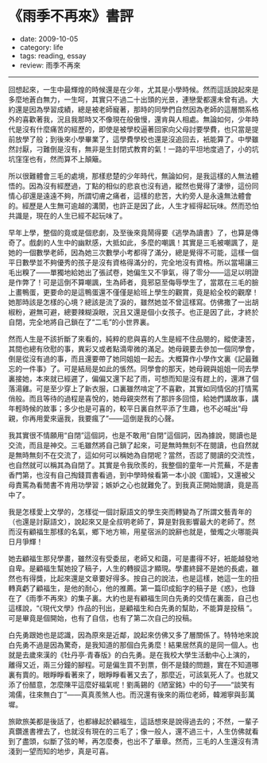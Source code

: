 # 《雨季不再來》書評

- date: 2009-10-05
- category: life
- tags: reading, essay
- review: 雨季不再來

--------------

回想起來，一生中最輝煌的時候還是在少年，尤其是小學時候。然而這話說起來是多麼地蒼白無力，一生呵，其實只不過二十出頭的光景，連戀愛都還未曾有過。大約還是因為學習成績，總是被老師寵著，那時的同學們自然因為老師的這層關系格外的喜歡著我，況且我那時又不像現在般傲慢，還肯與人相處。無論如何，少年時代是沒有什麼痛苦的經歷的，即使是被學校逼著回家向父母討要學費，也只當是提前放學了般；到後來小學畢業了，這學費學校也還是沒追回去，衹能算了。中學雖然討厭，刁難倒是沒有，無非是生封閉式教育的氣！一路的平坦地度過了，小的坑坑窪窪也有，然而算不上顛簸。

所以很難體會三毛的處境，那樣悲楚的少年時代，無論如何，是我這樣的人無法體悟的。因為沒有經歷過，丁點的相似的悲哀也沒有過，縱然也覺得了淒慘，這份同情心卻還是遠遠不夠，所謂切膚之痛者，這樣的悲苦，大約旁人是永遠無法體會的。經歷是人生無可逾越的溝閡，也許正是因了此，人生才經得起玩味。然而恐怕共識是，現在的人生已經不起玩味了。

早年上學，整個的竟或是個悲劇，及至後來竟鬧得要《逃學為讀書》了，也算是傳奇了。戲劇的人生中的幽默感，大抵如此，多麼的嘲諷！其實是三毛被嘲諷了，是她的一個數學老師，因為她三次數學小考都得了滿分，總是覺得不可能，這樣一個平日數學並不夠優秀的孩子是沒有資格得滿分的，完全地沒有資格。所以當場讓三毛出糗了——單獨地給她出了張試卷，她偏生又不爭氣，得了零分——這足以明證是作弊了！可是這倒不算嘲諷，生為師者，竟邪惡至侮辱學生了，當眾在三毛的臉上畫鴨蛋，更要命的是這鴨蛋還不僅僅是給班上學生的觀賞，竟是給全校的觀摩！她那時該是怎樣的心境？總該是流了淚的，雖然她並不曾這樣寫。仿佛撒了一出胡椒粉，避無可避，總要辣糊淚眼，況且又還是個小女孩子。也正是因了此，才終於自閉，完全地將自己鎖在了“二毛”的小世界裏。

然而人生是不該折斷了來看的，純粹的悲與喜的人生是經不住品閱的，縱使淒苦，其間也總有欣慰的事，異彩又或者點滴卑微的滿足。她母親要去參加一個同學會，倒是從沒有過的事，而且還要帶了她同姐姐一起去。大概算作小學作文裏《記最難忘的一件事》了。可是結局是如此的悵然。同學會的那天，她母親與姐姐一同去學裏接她，本來就已經遲了，偏偏又還下起了雨，可想而知是沒有趕上的，還淋了個落湯雞。可是至少穿上了新衣服，口裏雖然啃定了不喜歡，其實如同情侶的打情罵俏般。而且等待的過程是喜悅的，她母親突然有了那許多回憶，給她們講故事，講年輕時候的故事；多少也是可喜的，較平日裏自然平添了生趣，也不必喊出“母親，你再用愛來逼我，我要瘋了”——這倒是我的心聲。

我其實很不情願用“自閉”這個詞，也是不敢用“自閉”這個詞，因為據說，閱讀也是交流，而且是神交。三毛雖然將自己鎖了起來，可是無時無刻不在閱讀，也自然就是無時無刻不在交流了，這如何可以稱她為自閉呢？當然，否認了閱讀的交流性，也自然就可以稱其為自閉了。其實是令我欣羨的，我整個的童年一片荒蕪，不是書香門第，也沒有自己掏錢買書看過，到中學時候看第一本小說《圍城》，又還被父母責罵為看閒書不肯用功學習；嫉妒之心也就難免了。到我真正開始閱讀，竟是高中了。

我是怎樣愛上文學的，怎樣從一個討厭語文的學生突而轉變為了所謂文藝青年的（也還是討厭語文），說起來又是全叔明老師了，算是對我影響最大的老師了。然而沒有顧福生那樣的名氣，鄉下地方嘛，用星宿派的說辭也就是，螢燭之火哪能與日月爭輝！

她去顧福生那兒學畫，雖然沒有受委屈，老師又和藹，可是畫得不好，衹能越發地自卑。是顧福生幫她投了稿子，人生的轉捩這才顯現。學畫終歸不是她的長處，雖然也有得獎，比起來還是文章要好得多。按自己的說法，也是這樣，她這一生的扭轉真虧了顧福生，是他的耐心，他的推薦。第一篇印成鉛字的稿子是《惑》，也錄在了《雨季不再來》的集子裏。大約也是有顧福生同白先勇的交情在裏面，自己也這樣說，“《現代文學》作品的刊出，是顧福生和白先勇的幫助，不能算是投稿 ”。可是畢竟是個開始，也有了自信，也有了第二次自己的投稿。

白先勇跟她也是認識，因為原來是近鄰，說起來仿佛又多了層關係了。特特地來說白先勇不過是因為驚奇，是我知道的那個白先勇麼！結果居然真的是同一個人。也就是去歲來漢的《牡丹亭·青春版》的白先勇。是在我校大學生活動中心上演的，離得又近，兩三分鐘的腳程。可是偏生買不到票，倒不是錢的問題，實在不知道哪裏有賣的。眼睜睜看著來了，眼睜睜看著又去了，那麼近，可該氣死人了。也就又添了份醋意，怎麼陳平這麼好福氣呢！劉禹錫的《陋室銘》中的句子——“談笑有鴻儒，往來無白丁”——真真羨煞人也。而況還有後來的兩位老師，韓湘寧與彭萬墀。

旅歐旅美都是後話了，也都緣起於顧福生，這話想來是說得過去的；不然，一輩子真鑽進書裡去了，也就沒有現在的三毛了；像一般人，還不過三十，人生仿佛就看到了盡頭，似斷了弦的琴，再怎麼奏，也出不了華章。然而，三毛的人生還沒有清淺到一望而知的地步，真是可喜。
